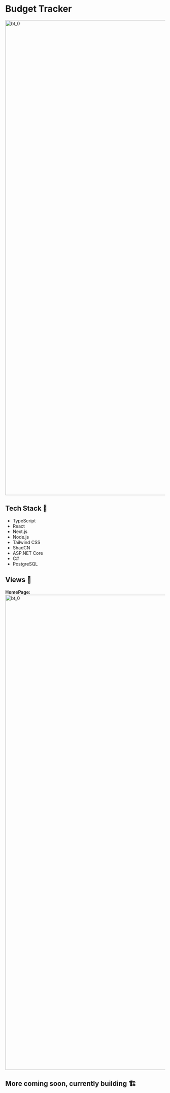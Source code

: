 # Budget Tracker

<img width="1497" alt="bt_0" src="https://github.com/user-attachments/assets/927c9f78-aea7-4dae-ac0b-f318ccc08b64">

## Tech Stack 🧰
- TypeScript
- React
- Next.js
- Node.js
- Tailwind CSS
- ShadCN
- ASP.NET Core
- C#
- PostgreSQL

## Views 🧐
**HomePage:**
<img width="1497" alt="bt_0" src="https://github.com/user-attachments/assets/de919a0b-3ee2-4ed2-b5c3-02501dd4a6ef">


## More coming soon, currently building 🏗️
